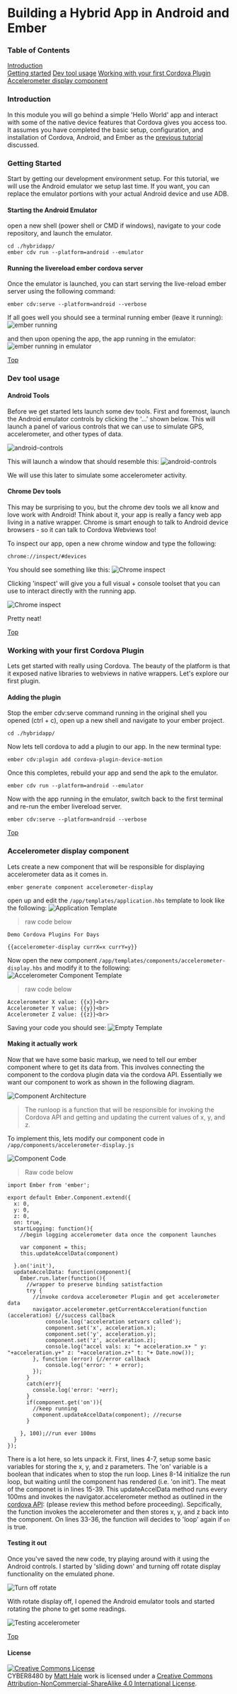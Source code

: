 # Building a Hybrid App in Android and Ember

### Table of Contents
[Introduction](#introduction)  
[Getting started](#getting-started)
[Dev tool usage](#dev-tool-usage)
[Working with your first Cordova Plugin](#working-with-your-first-cordova-plugin)
[Accelerometer display component](#accelerometer-display-component)


### Introduction
In this module you will go behind a simple 'Hello World' app and interact with some of the native device features that Cordova gives you access too. It assumes you have completed the basic setup, configuration, and installation of Cordova, Android, and Ember as the [previous tutorial](hybrid-app-tutorial.md) discussed. 

### Getting Started
Start by getting our development environment setup. For this tutorial, we will use the Android emulator we setup last time. If you want, you can replace the emulator portions with your actual Android device and use ADB.

#### Starting the Android Emulator
open a new shell (power shell or CMD if windows), navigate to your code repository, and launch the emulator.

```
cd ./hybridapp/
ember cdv run --platform=android --emulator
```
#### Running the livereload ember cordova server
Once the emulator is launched, you can start serving the live-reload ember server using the following command:

```
ember cdv:serve --platform=android --verbose
```

If all goes well you should see a terminal running ember (leave it running):
![ember running](hybrid-app-tutorial-part2/ember-server-running.png)

and then upon opening the app, the app running in the emulator:
![ember running in emulator](hybrid-app-tutorial-part2/ember-server-running2.png)

[Top](#table-of-contents)

### Dev tool usage

#### Android Tools
Before we get started lets launch some dev tools. First and foremost, launch the Android emulator controls by clicking the '...' shown below. This will launch a panel of various controls that we can use to simulate GPS, accelerometer, and other types of data.

![android-controls](hybrid-app-tutorial-part2/android-controls.png)

This will launch a window that should resemble this:
![android-controls](hybrid-app-tutorial-part2/android-controls2.png)

We will use this later to simulate some accelerometer activity.

#### Chrome Dev tools 
This may be surprising to you, but the chrome dev tools we all know and love work with Android! Think about it, your app is really a fancy web app living in a native wrapper. Chrome is smart enough to talk to Android device browsers - so it can talk to Cordova Webviews too!

To inspect our app, open a new chrome window and type the following:
```
chrome://inspect/#devices
```

You should see something like this:
![Chrome inspect](hybrid-app-tutorial-part2/chrome-inspect.png)

Clicking 'inspect' will give you a full visual + console toolset that you can use to interact directly with the running app.

![Chrome inspect](hybrid-app-tutorial-part2/chrome-inspect2.png)

Pretty neat!

[Top](#table-of-contents)

### Working with your first Cordova Plugin
Lets get started with really using Cordova. The beauty of the platform is that it exposed native libraries to webviews in native wrappers. Let's explore our first plugin. 

#### Adding the plugin
Stop the ember cdv:serve command running in the original shell you opened (ctrl + c), open up a new shell and navigate to your ember project.

```
cd ./hybridapp/
```

Now lets tell cordova to add a plugin to our app. In the new terminal type:

```
ember cdv:plugin add cordova-plugin-device-motion
```
Once this completes, rebuild your app and send the apk to the emulator.

```
ember cdv run --platform=android --emulator
```

Now with the app running in the emulator, switch back to the first terminal and re-run the ember livereload server.
```
ember cdv:serve --platform=android --verbose
```

[Top](#table-of-contents)

### Accelerometer display component
Lets create a new component that will be responsible for displaying accelerometer data as it comes in.
```
ember generate component accelerometer-display
```

open up and edit the ```/app/templates/application.hbs``` template to look like the following:
![Application Template](hybrid-app-tutorial-part2/application-template.png)
> raw code below

```
Demo Cordova Plugins For Days

{{accelerometer-display currX=x currY=y}}

```
Now open the new component ```/app/templates/components/accelerometer-display.hbs``` and modify it to the following:
![Accelerometer Component Template](hybrid-app-tutorial-part2/accelerometer-display-template.png)
> raw code below

```
Accelerometer X value: {{x}}<br>
Accelerometer Y value: {{y}}<br>
Accelerometer Z value: {{z}}<br>
```

Saving your code you should see:
![Empty Template](hybrid-app-tutorial-part2/template-only.png)

#### Making it actually work
Now that we have some basic markup, we need to tell our ember component where to get its data from. This involves connecting the component to the cordova plugin data via the cordova API. Essentially we want our component to work as shown in the following diagram.

![Component Architecture](hybrid-app-tutorial-part2/component-architecture.png)
> The runloop is a function that will be responsible for invoking the Cordova API and getting and updating the current values of x, y, and z.

To implement this, lets modify our component code in ```/app/components/accelerometer-display.js```

![Component Code](hybrid-app-tutorial-part2/accelerometer-display-component-code.png)
> Raw code below

```
import Ember from 'ember';

export default Ember.Component.extend({
  x: 0,
  y: 0,
  z: 0,
  on: true,
  startLogging: function(){
    //begin logging accelerometer data once the component launches

    var component = this;
    this.updateAccelData(component)
    
  }.on('init'),
  updateAccelData: function(component){
    Ember.run.later(function(){
      //wrapper to preserve binding satistfaction
      try {
        //invoke cordova accelerometer Plugin and get accelerometer data
        navigator.accelerometer.getCurrentAcceleration(function (acceleration) {//success callback
            console.log('acceleration setvars called');
            component.set('x', acceleration.x);
            component.set('y', acceleration.y);
            component.set('z', acceleration.z);
            console.log("accel vals: x: "+ acceleration.x+ " y: "+acceleration.y+" z: "+acceleration.z+" t: "+ Date.now());
        }, function (error) {//error callback
            console.log('error: ' + error);
        });
      }
      catch(err){
        console.log('error: '+err);
      }
      if(component.get('on')){
        //keep running
        component.updateAccelData(component); //recurse
      }

    }, 100);//run ever 100ms
  }
});
```

There is a lot here, so lets unpack it. First, lines 4-7, setup some basic variables for storing the x, y, and z parameters. The 'on' variable is a boolean that indicates when to stop the run loop. Lines 8-14 initialize the run loop, but waiting until the component has rendered (i.e. 'on init'). The meat of the componet is in lines 15-39. This updateAccelData method runs every 100ms and invokes the navigator.accelerometer method as outlined in the [cordova API](https://cordova.apache.org/docs/en/latest/reference/cordova-plugin-device-motion/index.html#navigatoraccelerometergetcurrentacceleration): (please review this method before proceeding). Sepcifically, the function invokes the accelerometer and then stores x, y, and z back into the component. On lines 33-36, the function will decides to 'loop' again if ```on``` is true. 

#### Testing it out
Once you've saved the new code, try playing around with it using the Android controls. I started by 'sliding down' and turning off rotate display functionality on the emulated phone.

![Turn off rotate](hybrid-app-tutorial-part2/turn-off-rotate.png)

With rotate display off, I opened the Android emulator tools and started rotating the phone to get some readings.

![Testing accelerometer](hybrid-app-tutorial-part2/android-rotate-capture.gif)

[Top](#table-of-contents)

#### License
<a rel="license" href="http://creativecommons.org/licenses/by-nc-sa/4.0/"><img alt="Creative Commons License" style="border-width:0" src="https://i.creativecommons.org/l/by-nc-sa/4.0/88x31.png" /></a><br /><span xmlns:dct="http://purl.org/dc/terms/" property="dct:title">CYBER8480</span> by <a xmlns:cc="http://creativecommons.org/ns#" href="http://faculty.ist.unomaha.edu/mlhale" property="cc:attributionName" rel="cc:attributionURL">Matt Hale</a> work is licensed under a <a rel="license" href="http://creativecommons.org/licenses/by-nc-sa/4.0/">Creative Commons Attribution-NonCommercial-ShareAlike 4.0 International License</a>.